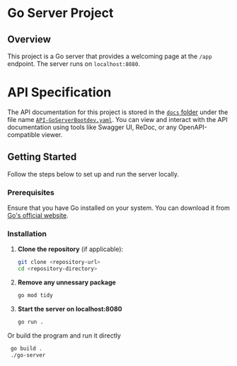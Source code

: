 # Go Server Project

## Overview

This project is a Go server that provides a welcoming page at the `/app` endpoint. The server runs on `localhost:8080`.

# API Specification

The API documentation for this project is stored in the [`docs` folder](./docs/) under the file name [`API-GoServerBootdev.yaml`](./docs/API-GoServerBootdev.yaml). You can view and interact with the API documentation using tools like Swagger UI, ReDoc, or any OpenAPI-compatible viewer.

## Getting Started

Follow the steps below to set up and run the server locally.

### Prerequisites

Ensure that you have Go installed on your system. You can download it from [Go's official website](https://golang.org/dl/).

### Installation

1. **Clone the repository** (if applicable):
   ```bash
   git clone <repository-url>
   cd <repository-directory>
   ```
2. **Remove any unnessary package**
    ```bash
    go mod tidy
    ```
3. **Start the server on localhost:8080**
    ```bash
    go run .
    ```
Or build the program and run it directly
   ```bash
    go build .
    ./go-server
   ```

